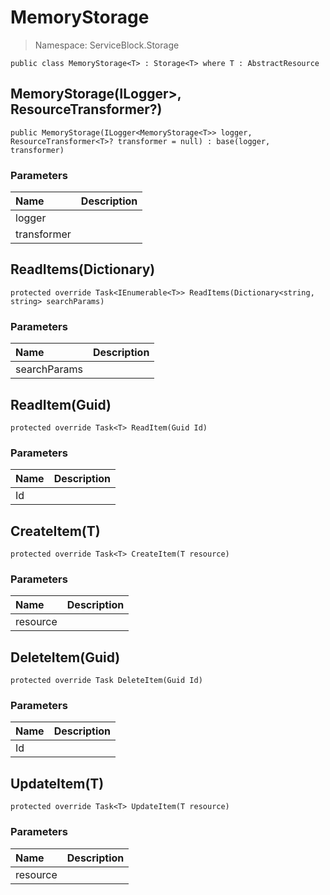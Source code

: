 # MemoryStorage

> Namespace: ServiceBlock.Storage

```text
public class MemoryStorage<T> : Storage<T> where T : AbstractResource
```

## MemoryStorage\(ILogger&gt;, ResourceTransformer?\)

```text
public MemoryStorage(ILogger<MemoryStorage<T>> logger, ResourceTransformer<T>? transformer = null) : base(logger, transformer)
```

### Parameters

| Name | Description |
| :--- | :--- |
| logger |  |
| transformer |  |

## ReadItems\(Dictionary\)

```text
protected override Task<IEnumerable<T>> ReadItems(Dictionary<string, string> searchParams)
```

### Parameters

| Name | Description |
| :--- | :--- |
| searchParams |  |

## ReadItem\(Guid\)

```text
protected override Task<T> ReadItem(Guid Id)
```

### Parameters

| Name | Description |
| :--- | :--- |
| Id |  |

## CreateItem\(T\)

```text
protected override Task<T> CreateItem(T resource)
```

### Parameters

| Name | Description |
| :--- | :--- |
| resource |  |

## DeleteItem\(Guid\)

```text
protected override Task DeleteItem(Guid Id)
```

### Parameters

| Name | Description |
| :--- | :--- |
| Id |  |

## UpdateItem\(T\)

```text
protected override Task<T> UpdateItem(T resource)
```

### Parameters

| Name | Description |
| :--- | :--- |
| resource |  |

